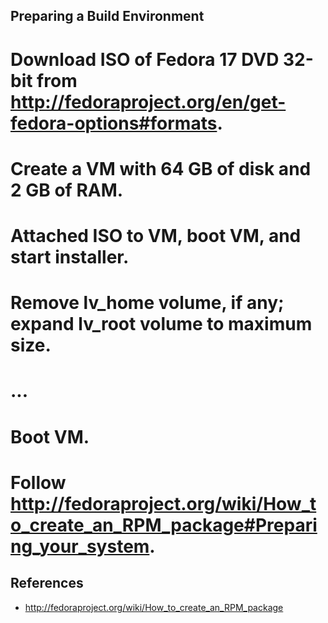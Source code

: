 ## Preparing a Build Environment

# Download ISO of Fedora 17 DVD 32-bit from http://fedoraproject.org/en/get-fedora-options#formats.
# Create a VM with 64 GB of disk and 2 GB of RAM.
# Attached ISO to VM, boot VM, and start installer.
# Remove lv_home volume, if any; expand lv_root volume to maximum size.
# ...
# Boot VM.
# Follow http://fedoraproject.org/wiki/How_to_create_an_RPM_package#Preparing_your_system.

## References

* http://fedoraproject.org/wiki/How_to_create_an_RPM_package